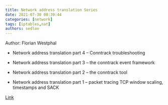 ```yaml
---
title: Network address translation Series
date: 2021-07-30 08:39:44
categories: [network]
tags: [iptables,nat]
authors: sedlav
---
```


Author: Florian Westphal 

- Network address translation part 4 – Conntrack troubleshooting 

- Network address translation part 3 – the conntrack event framework 

- Network address translation part 2 – the conntrack tool 

- Network address translation part 1 – packet tracing TCP window scaling, timestamps and SACK

[Link](https://fedoramagazine.org/author/strlen/)
